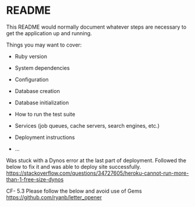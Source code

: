 # README

This README would normally document whatever steps are necessary to get the
application up and running.

Things you may want to cover:

* Ruby version

* System dependencies

* Configuration

* Database creation

* Database initialization

* How to run the test suite

* Services (job queues, cache servers, search engines, etc.)

* Deployment instructions

* ...

Was stuck with a Dynos error at the last part of deployment. Followed the below to fix it and was able to deploy site successfully.
https://stackoverflow.com/questions/34727605/heroku-cannot-run-more-than-1-free-size-dynos 


CF- 5.3 
Please follow the below and avoid use of Gems
https://github.com/ryanb/letter_opener